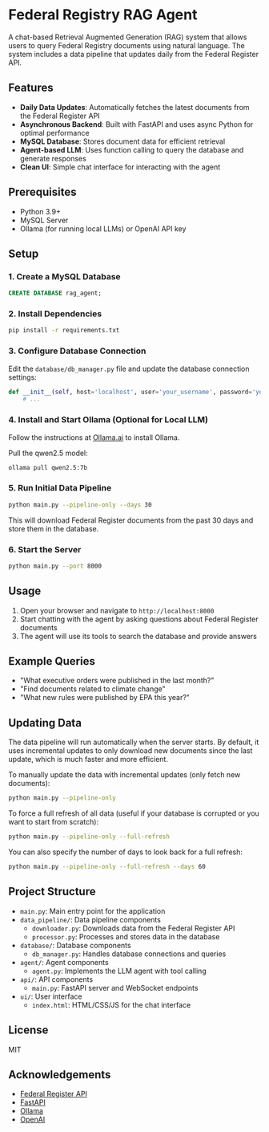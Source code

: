 # Federal Registry RAG Agent

A chat-based Retrieval Augmented Generation (RAG) system that allows users to query Federal Registry documents using natural language. The system includes a data pipeline that updates daily from the Federal Register API.

## Features

- **Daily Data Updates**: Automatically fetches the latest documents from the Federal Register API
- **Asynchronous Backend**: Built with FastAPI and uses async Python for optimal performance
- **MySQL Database**: Stores document data for efficient retrieval
- **Agent-based LLM**: Uses function calling to query the database and generate responses
- **Clean UI**: Simple chat interface for interacting with the agent

## Prerequisites

- Python 3.9+
- MySQL Server
- Ollama (for running local LLMs) or OpenAI API key

## Setup

### 1. Create a MySQL Database

```sql
CREATE DATABASE rag_agent;
```

### 2. Install Dependencies

```bash
pip install -r requirements.txt
```

### 3. Configure Database Connection

Edit the `database/db_manager.py` file and update the database connection settings:

```python
def __init__(self, host='localhost', user='your_username', password='your_password', db='rag_agent'):
    # ...
```

### 4. Install and Start Ollama (Optional for Local LLM)

Follow the instructions at [Ollama.ai](https://ollama.ai/) to install Ollama.

Pull the qwen2.5 model:

```bash
ollama pull qwen2.5:7b
```

### 5. Run Initial Data Pipeline

```bash
python main.py --pipeline-only --days 30
```

This will download Federal Register documents from the past 30 days and store them in the database.

### 6. Start the Server

```bash
python main.py --port 8000
```

## Usage

1. Open your browser and navigate to `http://localhost:8000`
2. Start chatting with the agent by asking questions about Federal Register documents
3. The agent will use its tools to search the database and provide answers

## Example Queries

- "What executive orders were published in the last month?"
- "Find documents related to climate change"
- "What new rules were published by EPA this year?"

## Updating Data

The data pipeline will run automatically when the server starts. By default, it uses incremental updates to only download new documents since the last update, which is much faster and more efficient.

To manually update the data with incremental updates (only fetch new documents):
```bash
python main.py --pipeline-only
```

To force a full refresh of all data (useful if your database is corrupted or you want to start from scratch):
```bash
python main.py --pipeline-only --full-refresh
```

You can also specify the number of days to look back for a full refresh:
```bash
python main.py --pipeline-only --full-refresh --days 60
```

## Project Structure

- `main.py`: Main entry point for the application
- `data_pipeline/`: Data pipeline components
  - `downloader.py`: Downloads data from the Federal Register API
  - `processor.py`: Processes and stores data in the database
- `database/`: Database components
  - `db_manager.py`: Handles database connections and queries
- `agent/`: Agent components
  - `agent.py`: Implements the LLM agent with tool calling
- `api/`: API components
  - `main.py`: FastAPI server and WebSocket endpoints
- `ui/`: User interface
  - `index.html`: HTML/CSS/JS for the chat interface

## License

MIT

## Acknowledgements

- [Federal Register API](https://www.federalregister.gov/developers/documentation/api/v1)
- [FastAPI](https://fastapi.tiangolo.com/)
- [Ollama](https://ollama.ai/)
- [OpenAI](https://openai.com/) 